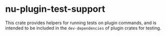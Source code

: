 # nu-plugin-test-support

This crate provides helpers for running tests on plugin commands, and is intended to be included in
the `dev-dependencies` of plugin crates for testing.
